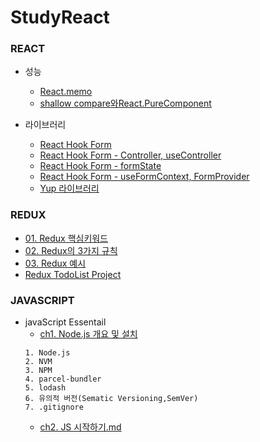 # StudyReact

### REACT

- 성능
  - [React.memo](https://github.com/JEONGBOYEON/study-react/blob/main/study_react/%EC%84%B1%EB%8A%A5/React_memo.md)
  - [shallow compare와React.PureComponent](https://github.com/JEONGBOYEON/study-react/blob/main/study_react/%EC%84%B1%EB%8A%A5/shallow%20compare%EC%99%80React.PureComponent.md)

- 라이브러리
  - [React Hook Form](https://github.com/JEONGBOYEON/study-front/blob/main/React%20Hook%20Form.md)
  - [React Hook Form - Controller, useController](https://github.com/JEONGBOYEON/study-front/blob/main/React%20Hook%20Form%20-%20Controller%2C%20useController.md)
  - [React Hook Form - formState](https://github.com/JEONGBOYEON/study-front/blob/main/React%20Hook%20Form%20-%20formState.md)
  - [React Hook Form - useFormContext, FormProvider](https://github.com/JEONGBOYEON/study-front/blob/main/React%20Hook%20Form%20-%20useFormContext%2C%20FormProvider)
  - [Yup 라이브러리](https://github.com/JEONGBOYEON/study-front/blob/main/Yup%20%EB%9D%BC%EC%9D%B4%EB%B8%8C%EB%9F%AC%EB%A6%AC.md)
### REDUX

- [01. Redux 핵심키워드](https://github.com/JEONGBOYEON/study-react/blob/main/study_redux/01.%20Redux%20%ED%95%B5%EC%8B%AC%20%ED%82%A4%EC%9B%8C%EB%93%9C.md)
- [02. Redux의 3가지 규칙](https://github.com/JEONGBOYEON/study-react/blob/main/study_redux/02.%20Redux%EC%9D%98%203%EA%B0%80%EC%A7%80%20%EA%B7%9C%EC%B9%99.md)
- [03. Redux 예시](https://github.com/JEONGBOYEON/study-react/blob/main/study_redux/03.%20Redux%20%EC%98%88%EC%8B%9C.md)
- [Redux TodoList Project](https://github.com/JEONGBOYEON/react-redux-todo-list)

### JAVASCRIPT

- javaScript Essentail
  - [ch1. Node.js 개요 및 설치](https://github.com/JEONGBOYEON/study-react/blob/main/03.JavaScript/01.%20javaScript%20Essentials/ch%201.%20Noe.js.md)
  ```
  1. Node.js
  2. NVM
  3. NPM
  4. parcel-bundler
  5. lodash
  6. 유의적 버전(Sematic Versioning,SemVer)
  7. .gitignore
  ```
  - [ch2. JS 시작하기.md](https://github.com/JEONGBOYEON/study-react/blob/main/03.JavaScript/01.%20javaScript%20Essentials/ch%202.%20JS%20%EC%8B%9C%EC%9E%91%ED%95%98%EA%B8%B0.md)
